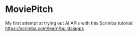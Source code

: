# MoviePitch

My first attempt at trying out AI APIs with this Scrimba tutorial: https://scrimba.com/learn/buildaiapps
